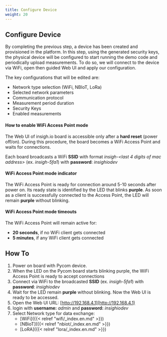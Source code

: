 ```yaml
---
title: Configure Device
weight: 20
---
```


## Configure Device

By completing the previous step, a device has been created and provisioned in the platform. In this step, using the generated security keys, the physical device will be configured to start running the demo code and periodically upload measurements. To do so, we will connect to the device via WiFi, open then guided Web UI and apply our configuration.

The key configurations that will be edited are:

- Network type selection (WiFi, NBIoT, LoRa)
- Selected network parameters
- Communication protocol
- Measurement period duration
- Security Keys
- Enabled measurements

#### How to enable WiFi Access Point mode

The Web UI of insigh.io board is accessible only after a **hard reset** (power off/on). During this procedure, the board becomes a WiFi Access Point and waits for connections.

Each board broadcasts a WiFi **SSID** with format _insigh-<last 4 digits of mac address>_ (ex. _insigh-5fa1_) with **password**: _insighiodev_

#### WiFi Access Point mode indicator

The WiFi Access Point is ready for connection around 5-10 seconds after power on. Its ready state is identified by the LED that blinks **purple**. As soon as a client is successfully connected to the Access Point, the LED will remain **purple** without blinking.

#### WiFi Access Point mode timeouts

The WiFi Access Point will remain active for:

- **20 seconds**, if no WiFi client gets connected
- **5 minutes**, if any WiFi client gets connected

## How To

1. Power on board with Pycom device.
1. When the LED on the Pycom board starts blinking purple, the WiFi Access Point is ready to accept connections
1. Connect via WiFi to the broadcasted **SSID** (ex. _insigh-5fa1_) with **password**: _insighiodev_
1. Wait for the LED remain **purple** without blinking. Now the Web UI is ready to be accessed.
1. Open the Web UI URL: [http://192.168.4.1](http://192.168.4.1)
1. login with **username:** _admin_ and **password:** _insighiodev_
1. Select Network type for data exchange:
   - [WiFi]({{< relref "wifi/_index.en.md" >}})
   - [NBioT]({{< relref "nbiot/_index.en.md" >}})
   - [LoRA]({{< relref "lora/_index.en.md" >}})
